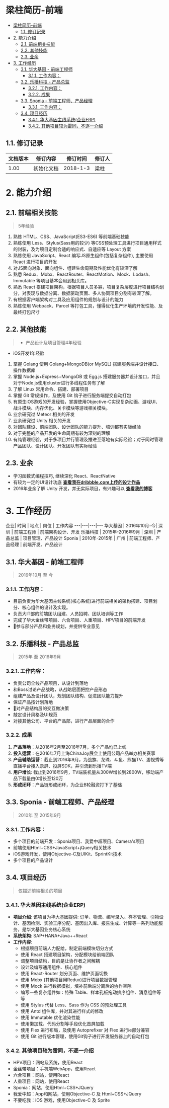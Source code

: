

# 梁柱简历-前端
<!-- TOC -->

- [梁柱简历-前端](#梁柱简历-前端)
  - [1.1. 修订记录](#11-修订记录)
- [2. 能力介绍](#2-能力介绍)
  - [2.1. 前端相关技能](#21-前端相关技能)
  - [2.2. 其他技能](#22-其他技能)
  - [2.3. 业余](#23-业余)
- [3. 工作经历](#3-工作经历)
  - [3.1. 华大基因 - 前端工程师](#31-华大基因---前端工程师)
    - [3.1.1. 工作内容：](#311-工作内容)
  - [3.2. 乐播科技 - 产品总监](#32-乐播科技---产品总监)
    - [3.2.1. 工作内容：](#321-工作内容)
    - [3.2.2. 成果](#322-成果)
  - [3.3. Sponia - 前端工程师、产品经理](#33-sponia---前端工程师产品经理)
    - [3.3.1. 工作内容：](#331-工作内容)
  - [3.4. 项目经历](#34-项目经历)
    - [3.4.1. 华大基因主线系统(企业ERP)](#341-华大基因主线系统企业erp)
    - [3.4.2. 其他项目较为雷同，不逐一介绍](#342-其他项目较为雷同不逐一介绍)

<!-- /TOC -->
## 1.1. 修订记录
文档版本| 修订内容 | 修订时间 | 修订人
---|---|---|---
1.00 | 初始化文档| 2018-1-3| 梁柱

# 2. 能力介绍

## 2.1. 前端相关技能

> 5年经验

1. 熟练 HTML、CSS、JavaScript(ES3-ES6) 等前端基础技能
2. 熟练使用 Less、Stylus(Sass用的较少) 等CSS预处理工具进行项目通用样式的封装，及为项目定制合适的响应式、自适应等 Layout 方案
3. 熟练使用 JavaScript、React 编写JS原生组件(包括复杂组件), 主要使用 React 进行项目的开发
4. 对JS面向对象、面向组件、组建生命周期及性能优化有较深了解
4. 熟悉 Redux、Mobx、ReactRouter、ReactMotion、Mock、Lodash、Immutable 等项目基本会用到相关库。
5. 熟悉 React 搭建项目架构，根据项目人员多寡，项目复杂层度进行项目结构划分，对表现与数据分离、数据驱动页面、多人协同项目分割有较深了解。
6. 有根据客户端架构对工具及应用组件的规划与设计的能力
6. 熟练使用 Webpack、Parcel 等打包工具，懂得优化生产环境的开发性能、及最终打包尺寸

## 2.2. 其他技能

> * 产品设计及项目管理4年经验
* iOS开发1年经验

1. 掌握 Golang 使用 Golang+MongoDB(or MySQL) 搭建服务端并设计接口、操作数据库
2. 掌握 Node.js+Express+MongoDB 或 Egg.js 搭建服务器并设计接口，并且对于Node.js使用cluster进行多线程任务有了解
3. 了解 Linux 常用命令、搭建、部署项目
4. 掌握 Git 常规操作，及使用 Git 钩子进行服务端提交自动打包
6. 有原生iOS游戏的开发经验，掌握使用Objective-C实现复杂动画、游戏UI、战斗模块、内存优化、关卡模块等游戏相关模块。
7. 业余研究过 Meteor 相关的开发
7. 业余研究过 Unity 相关的开发
6. 对团队建设、前端团队、设计团队的能力提升、培训都有实际经验
7. 对于完整的产品开发的生命周期有较为深刻的理解
7. 有纯管理经验，对于多项目并行管理及推进至落地有实际经验；对于同时管理产品团队、设计团队、开发团队有实际经验



## 2.3. 业余
- 学习函数式编程技巧, 继续深化 React、ReactNative
- 有较为一定的UI设计功底 <u>**[查看我在dribbble.com上传的设计作品](https://dribbble.com/ymdesign)**</u>
- 2016年业余了解 Unity 开发，并无实际项目，有兴趣可以 <u>**[查看我的博客](https://www.jianshu.com/u/edf2d0f24641)**</u>

# 3. 工作经历
企业| 时间 | 地点 | 岗位 | 工作内容 
---|---|---|---
华大基因 | 2016年10月-今| 深圳 | 前端工程师 | 前端架构设计、开发
乐播科技 | 2015年-2016年9月 | 深圳 | 产品总监 | 项目管理、产品设计
Sponia | 2010年-2015年 | 广州 | 前端工程师、产品经理 | 前端开发、产品设计


## 3.1. 华大基因 - 前端工程师

> 2016年10月 至 今

### 3.1.1. 工作内容：
- 目前负责为华大基因主线系统(核心系统)进行前端相关的架构搭建、项目划分、核心组件的设计及实现。
- 负责大IT部的前端团队组建、人员招聘、团队培训等工作
- 完成了华大金丝带项目、六合项目、人重项目、HPV项目的前端开发
- 参与部分产品和业务规划，并提供专业意见


## 3.2. 乐播科技 - 产品总监

> 2015年 至 2016年9月

### 3.2.1. 工作内容：
- 负责公司全线产品项目，从设计到落地
- 和Boss讨论产品战略，从战略层面把控产品形态
- 组建产品及设计团队，规划团队结构、促进团队能力提升
- 保证产品按计划落地
- 对产品结构层的交互做决策
- 敲定设计风格及UI规范
- 对接其他公司、平台的产品部，进行产品层面的合作

### 3.2.2. 成果
1. **产品落地**：从2016年2月至2016年7月，多个产品均已上线
2. **投入运营**：在2016年7月上海ChinaJoy展会上使用公司产品举办相关赛事
3. **产品辅助运营**：截止到2016年9月，为战旗、龙珠、斗鱼、熊猫TV、游视秀等直播平台接入录屏、投屏SDK，并引流到乐播TV端
4. **用户增长**: 截止到2016年9月，TV端装机量从300W增长到2800W，移动端产品下载量由0增长至120万
5. **形成闭环**：产品链形成闭环，为企业B轮融资打下了基础

## 3.3. Sponia - 前端工程师、产品经理

> 2010年 至 2015年9月

### 3.3.1. 工作内容：
- 多个项目的前端开发：Sponia项目、我爱中超项目、Camera's项目
- 前端使用Html+CSS+JavaScript+jQuery相关技术
- iOS游戏开发，使用Objective-C及UIKit、SprintKit技术
- 多个项目的产品设计

## 3.4. 项目经历

> 仅描述前端相关的项目

### 3.4.1. 华大基因主线系统(企业ERP)
- **项目介绍**: 该项目为华大基因提供: 订单、物流、编号录入、样本管理、引物设计、基因检测、实验工序分配、基因出入库、报告生成、计算等一系列功能服务，是华大基因业务核心系统
- **系统架构**: SAP+HANA+Java++React
- **工作内容**: 
  - 根据项目前端人力配给，制定前端模块切分方式
  - 使用 React 搭建项目架构，分配模块给前端团队
  - 调整项目结构，目的是让协作者之间解耦
  - 设计及编写通用组件、核心组件
  - 使用 React-Router 划分页面、维护页面切换
  - 使用 Mobx (其他项目用Redux)进行项目数据管理
  - 使用 Mock 进行数据模拟，填补前后端分离后的协作空隙
  - 编写一些复杂组件如：特殊 Table、样本孔板拖动排序组件、消息组件等等
  - 使用 Stylus 代替 Less、Sass 作为 CSS 的预处理工具
  - 使用 Antd 组件库，并对其进行样式的修改
  - 使用 Immutable 优化渲染性能
  - 使用懒加载、代码分割等手段优化首屏加载
  - 使用 Flex 进行布局，及使用 Autoprefixer 对 Flex 进行ie部分兼容
  - 使用 Git 进行版本管理，使用Git钩子进行开发服务器上的自动打包

### 3.4.2. 其他项目较为雷同，不逐一介绍

- HPV项目：网站及系统，使用React
- 金丝带项目：手机端WebApp，使用React
- 六合项目：网站，使用React
- 人重项目：网站，使用React
- Sponia：网站，使用Html+CSS+JQuery
- 我爱中超：App和网站，使用Objective-C 及 Html+CSS+JQuery
- 不要吃我：iOS 游戏，使用Objective-C 及 Sprite
